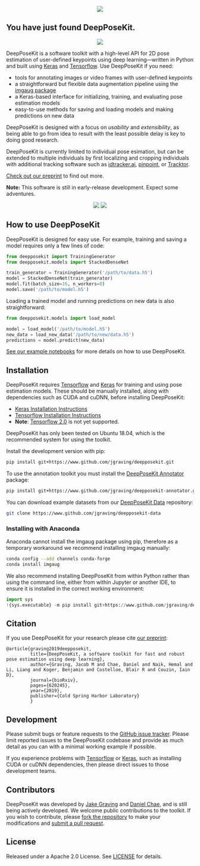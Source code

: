<p align="center">
<img src="https://github.com/jgraving/deepposekit/blob/master/assets/deepposekit_logo.png" max-height:128px>
</p>


You have just found DeepPoseKit.
------------
<p align="center">
<img src="https://github.com/jgraving/jgraving.github.io/blob/master/files/images/Figure1video1.gif" max-height:256px>
</p>

DeepPoseKit is a software toolkit with a high-level API for 2D pose estimation of user-defined keypoints using deep learning—written in Python and built using [Keras](https://github.com/keras-team/keras) and [Tensorflow](https://github.com/tensorflow/tensorflow). Use DeepPoseKit if you need:

- tools for annotating images or video frames with user-defined keypoints
- a straightforward but flexible data augmentation pipeline using the [imgaug package](https://github.com/aleju/imgaug)
- a Keras-based interface for initializing, training, and evaluating pose estimation models
- easy-to-use methods for saving and loading models and making predictions on new data

DeepPoseKit is designed with a focus on *usability* and *extensibility*, as being able to go from idea to result with the least possible delay is key to doing good research.

DeepPoseKit is currently limited to individual pose esimation, but can be extended to multiple individuals by first localizing and cropping individuals with additional tracking software such as [idtracker.ai](https://idtracker.ai/), [pinpoint](https://github.com/jgraving/pinpoint), or [Tracktor](https://github.com/vivekhsridhar/tracktor).

[Check out our preprint](https://doi.org/10.1101/620245) to find out more.

**Note:** This software is still in early-release development. Expect some adventures.

<p align="center">
<img src="https://github.com/jgraving/jgraving.github.io/blob/master/files/images/zebra.gif" max-height:256px>
<img src="https://github.com/jgraving/jgraving.github.io/blob/master/files/images/locust.gif" max-height:256px>
</p>

How to use DeepPoseKit
------------
DeepPoseKit is designed for easy use. For example, training and saving a model requires only a few lines of code:
```python
from deepposekit import TrainingGenerator
from deepposekit.models import StackedDenseNet

train_generator = TrainingGenerator('/path/to/data.h5')
model = StackedDenseNet(train_generator)
model.fit(batch_size=16, n_workers=8)
model.save('/path/to/model.h5')
```
Loading a trained model and running predictions on new data is also straightforward:
```python
from deepposekit.models import load_model

model = load_model('/path/to/model.h5')
new_data = load_new_data('/path/to/new/data.h5')
predictions = model.predict(new_data)
```
[See our example notebooks](https://github.com/jgraving/deepposekit/blob/master/examples/) for more details on how to use DeepPoseKit.


Installation
------------

DeepPoseKit requires [Tensorflow](https://github.com/tensorflow/tensorflow) and [Keras](https://github.com/keras-team/keras) for training and using pose estimation models. These should be manually installed, along with dependencies such as CUDA and cuDNN, before installing DeepPoseKit:

- [Keras Installation Instructions](https://github.com/keras-team/keras#Installation)
- [Tensorflow Installation Instructions](https://www.tensorflow.org/install)
- **Note**: [Tensorflow 2.0](https://www.tensorflow.org/alpha) is not yet supported.

DeepPoseKit has only been tested on Ubuntu 18.04, which is the recommended system for using the toolkit. 

Install the development version with pip:
```bash
pip install git+https://www.github.com/jgraving/deepposekit.git
```

To use the annotation toolkit you must install the [DeepPoseKit Annotator](https://www.github.com/jgraving/deepposekit-annotator) package:
```bash
pip install git+https://www.github.com/jgraving/deepposekit-annotator.git
```

You can download example datasets from our [DeepPoseKit Data](https://github.com/jgraving/deepposekit-data) repository:
```bash
git clone https://www.github.com/jgraving/deepposekit-data
```

### Installing with Anaconda
Anaconda cannot install the imgaug package using pip, therefore as a temporary workaround we recommend installing imgaug manually:
```bash
conda config --add channels conda-forge
conda install imgaug
```
We also recommend installing DeepPoseKit from within Python rather than using the command line, either from within Jupyter or another IDE, to ensure it is installed in the correct working environment:
```python
import sys
!{sys.executable} -m pip install git+https://www.github.com/jgraving/deepposekit.git git+https://www.github.com/jgraving/deepposekit-annotator.git
```

Citation
---------
If you use DeepPoseKit for your research please cite [our preprint](https://doi.org/10.1101/620245):

    @article{graving2019deepposekit,
             title={DeepPoseKit, a software toolkit for fast and robust pose estimation using deep learning},
             author={Graving, Jacob M and Chae, Daniel and Naik, Hemal and Li, Liang and Koger, Benjamin and Costelloe, Blair R and Couzin, Iain D},
             journal={bioRxiv},
             pages={620245},
             year={2019},
             publisher={Cold Spring Harbor Laboratory}
             }


Development
-------------
Please submit bugs or feature requests to the [GitHub issue tracker](https://github.com/jgraving/deepposekit/issues/new). Please limit reported issues to the DeepPoseKit codebase and provide as much detail as you can with a minimal working example if possible. 

If you experience problems with [Tensorflow](https://github.com/tensorflow/tensorflow) or [Keras](https://github.com/keras-team/keras), such as installing CUDA or cuDNN dependencies, then please direct issues to those development teams.

Contributors
------------
DeepPoseKit was developed by [Jake Graving](https://github.com/jgraving) and [Daniel Chae](https://github.com/dchaebae), and is still being actively developed. We welcome public contributions to the toolkit. If you wish to contribute, please [fork the repository](https://help.github.com/en/articles/fork-a-repo) to make your modifications and [submit a pull request](https://help.github.com/en/articles/creating-a-pull-request-from-a-fork).

License
------------
Released under a Apache 2.0 License. See [LICENSE](https://github.com/jgraving/deepposekit/blob/master/LICENSE) for details.
